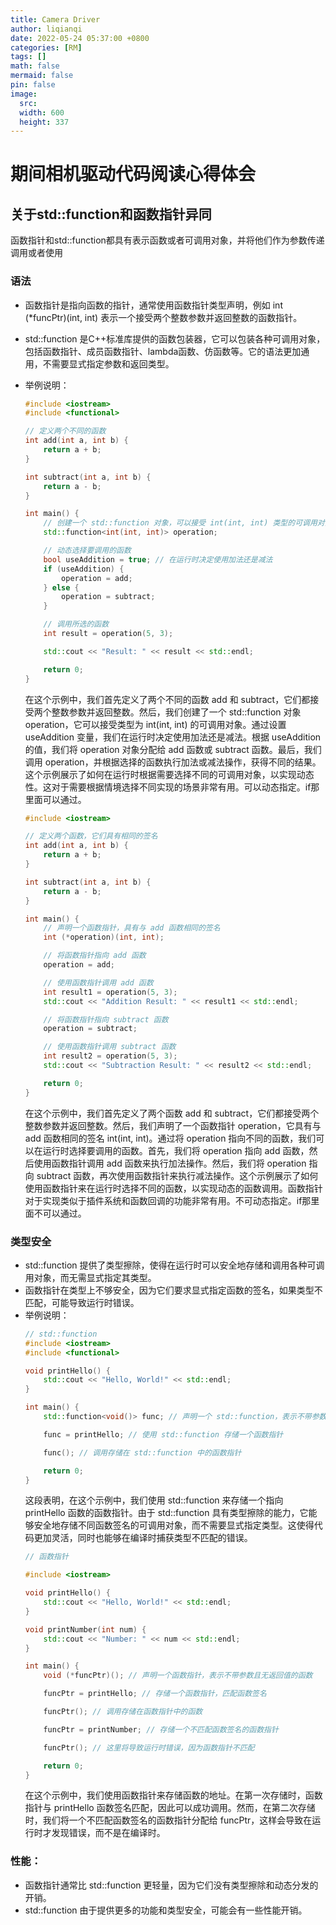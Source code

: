 ```yaml
---
title: Camera Driver
author: liqianqi
date: 2022-05-24 05:37:00 +0800
categories: [RM]
tags: []
math: false
mermaid: false
pin: false
image:
  src: 
  width: 600
  height: 337
---
```


# 期间相机驱动代码阅读心得体会

## 关于std::function和函数指针异同
函数指针和std::function都具有表示函数或者可调用对象，并将他们作为参数传递调用或者使用

### 语法
- 函数指针是指向函数的指针，通常使用函数指针类型声明，例如 int (*funcPtr)(int, int) 表示一个接受两个整数参数并返回整数的函数指针。
- std::function 是C++标准库提供的函数包装器，它可以包装各种可调用对象，包括函数指针、成员函数指针、lambda函数、仿函数等。它的语法更加通用，不需要显式指定参数和返回类型。
- 举例说明：
  ```cpp
  #include <iostream>
  #include <functional>

  // 定义两个不同的函数
  int add(int a, int b) {
      return a + b;
  }

  int subtract(int a, int b) {
      return a - b;
  }

  int main() {
      // 创建一个 std::function 对象，可以接受 int(int, int) 类型的可调用对象
      std::function<int(int, int)> operation;

      // 动态选择要调用的函数
      bool useAddition = true; // 在运行时决定使用加法还是减法
      if (useAddition) {
          operation = add;
      } else {
          operation = subtract;
      }

      // 调用所选的函数
      int result = operation(5, 3);

      std::cout << "Result: " << result << std::endl;

      return 0;
  }
  ```
  在这个示例中，我们首先定义了两个不同的函数 add 和 subtract，它们都接受两个整数参数并返回整数。然后，我们创建了一个 std::function 对象 operation，它可以接受类型为 int(int, int) 的可调用对象。通过设置 useAddition 变量，我们在运行时决定使用加法还是减法。根据 useAddition 的值，我们将 operation 对象分配给 add 函数或 subtract 函数。最后，我们调用 operation，并根据选择的函数执行加法或减法操作，获得不同的结果。这个示例展示了如何在运行时根据需要选择不同的可调用对象，以实现动态性。这对于需要根据情境选择不同实现的场景非常有用。可以动态指定。if那里面可以通过。

  ```cpp
  #include <iostream>

  // 定义两个函数，它们具有相同的签名
  int add(int a, int b) {
      return a + b;
  }

  int subtract(int a, int b) {
      return a - b;
  }

  int main() {
      // 声明一个函数指针，具有与 add 函数相同的签名
      int (*operation)(int, int);

      // 将函数指针指向 add 函数
      operation = add;

      // 使用函数指针调用 add 函数
      int result1 = operation(5, 3);
      std::cout << "Addition Result: " << result1 << std::endl;

      // 将函数指针指向 subtract 函数
      operation = subtract;

      // 使用函数指针调用 subtract 函数
      int result2 = operation(5, 3);
      std::cout << "Subtraction Result: " << result2 << std::endl;

      return 0;
  }
  ```
  在这个示例中，我们首先定义了两个函数 add 和 subtract，它们都接受两个整数参数并返回整数。然后，我们声明了一个函数指针 operation，它具有与 add 函数相同的签名 int(int, int)。通过将 operation 指向不同的函数，我们可以在运行时选择要调用的函数。首先，我们将 operation 指向 add 函数，然后使用函数指针调用 add 函数来执行加法操作。然后，我们将 operation 指向 subtract 函数，再次使用函数指针来执行减法操作。这个示例展示了如何使用函数指针来在运行时选择不同的函数，以实现动态的函数调用。函数指针对于实现类似于插件系统和函数回调的功能非常有用。不可动态指定。if那里面不可以通过。

### 类型安全
- std::function 提供了类型擦除，使得在运行时可以安全地存储和调用各种可调用对象，而无需显式指定其类型。
- 函数指针在类型上不够安全，因为它们要求显式指定函数的签名，如果类型不匹配，可能导致运行时错误。
- 举例说明：
  ```cpp
  // std::function 
  #include <iostream>
  #include <functional>

  void printHello() {
      std::cout << "Hello, World!" << std::endl;
  }

  int main() {
      std::function<void()> func; // 声明一个 std::function，表示不带参数且无返回值的函数

      func = printHello; // 使用 std::function 存储一个函数指针

      func(); // 调用存储在 std::function 中的函数指针

      return 0;
  }
  ```
  这段表明，在这个示例中，我们使用 std::function 来存储一个指向 printHello 函数的函数指针。由于 std::function 具有类型擦除的能力，它能够安全地存储不同函数签名的可调用对象，而不需要显式指定类型。这使得代码更加灵活，同时也能够在编译时捕获类型不匹配的错误。
  ```cpp
  // 函数指针

  #include <iostream>

  void printHello() {
      std::cout << "Hello, World!" << std::endl;
  }

  void printNumber(int num) {
      std::cout << "Number: " << num << std::endl;
  }

  int main() {
      void (*funcPtr)(); // 声明一个函数指针，表示不带参数且无返回值的函数

      funcPtr = printHello; // 存储一个函数指针，匹配函数签名

      funcPtr(); // 调用存储在函数指针中的函数

      funcPtr = printNumber; // 存储一个不匹配函数签名的函数指针

      funcPtr(); // 这里将导致运行时错误，因为函数指针不匹配

      return 0;
  }
  ```
  在这个示例中，我们使用函数指针来存储函数的地址。在第一次存储时，函数指针与 printHello 函数签名匹配，因此可以成功调用。然而，在第二次存储时，我们将一个不匹配函数签名的函数指针分配给 funcPtr，这样会导致在运行时才发现错误，而不是在编译时。

### 性能：
- 函数指针通常比 std::function 更轻量，因为它们没有类型擦除和动态分发的开销。
- std::function 由于提供更多的功能和类型安全，可能会有一些性能开销。


